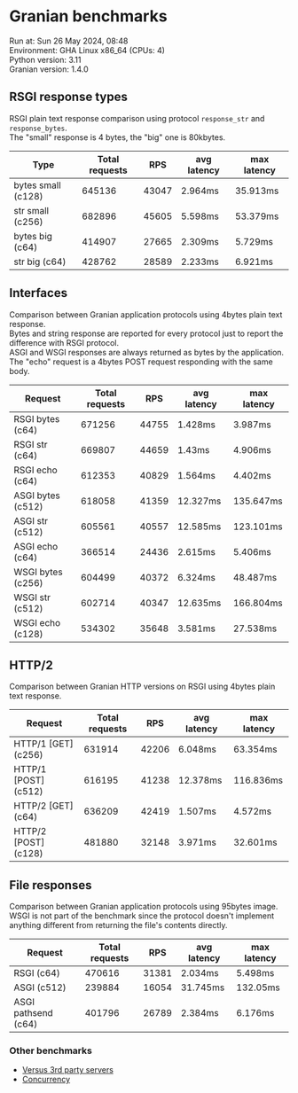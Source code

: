 # Granian benchmarks



Run at: Sun 26 May 2024, 08:48    
Environment: GHA Linux x86_64 (CPUs: 4)    
Python version: 3.11    
Granian version: 1.4.0    

## RSGI response types

RSGI plain text response comparison using protocol `response_str` and `response_bytes`.    
The "small" response is 4 bytes, the "big" one is 80kbytes.

| Type | Total requests | RPS | avg latency | max latency |
| --- | --- | --- | --- | --- |
| bytes small (c128) | 645136 | 43047 | 2.964ms | 35.913ms |
| str small (c256) | 682896 | 45605 | 5.598ms | 53.379ms |
| bytes big (c64) | 414907 | 27665 | 2.309ms | 5.729ms |
| str big (c64) | 428762 | 28589 | 2.233ms | 6.921ms |


## Interfaces

Comparison between Granian application protocols using 4bytes plain text response.    
Bytes and string response are reported for every protocol just to report the difference with RSGI protocol.    
ASGI and WSGI responses are always returned as bytes by the application.    
The "echo" request is a 4bytes POST request responding with the same body.

| Request | Total requests | RPS | avg latency | max latency |
| --- | --- | --- | --- | --- |
| RSGI bytes (c64) | 671256 | 44755 | 1.428ms | 3.987ms |
| RSGI str (c64) | 669807 | 44659 | 1.43ms | 4.906ms |
| RSGI echo (c64) | 612353 | 40829 | 1.564ms | 4.402ms |
| ASGI bytes (c512) | 618058 | 41359 | 12.327ms | 135.647ms |
| ASGI str (c512) | 605561 | 40557 | 12.585ms | 123.101ms |
| ASGI echo (c64) | 366514 | 24436 | 2.615ms | 5.406ms |
| WSGI bytes (c256) | 604499 | 40372 | 6.324ms | 48.487ms |
| WSGI str (c512) | 602714 | 40347 | 12.635ms | 166.804ms |
| WSGI echo (c128) | 534302 | 35648 | 3.581ms | 27.538ms |


## HTTP/2

Comparison between Granian HTTP versions on RSGI using 4bytes plain text response.

| Request | Total requests | RPS | avg latency | max latency |
| --- | --- | --- | --- | --- |
| HTTP/1 [GET] (c256) | 631914 | 42206 | 6.048ms | 63.354ms |
| HTTP/1 [POST] (c512) | 616195 | 41238 | 12.378ms | 116.836ms |
| HTTP/2 [GET] (c64) | 636209 | 42419 | 1.507ms | 4.572ms |
| HTTP/2 [POST] (c128) | 481880 | 32148 | 3.971ms | 32.601ms |


## File responses

Comparison between Granian application protocols using 95bytes image.    
WSGI is not part of the benchmark since the protocol doesn't implement anything different from returning the file's contents directly.

| Request | Total requests | RPS | avg latency | max latency |
| --- | --- | --- | --- | --- |
| RSGI (c64) | 470616 | 31381 | 2.034ms | 5.498ms |
| ASGI (c512) | 239884 | 16054 | 31.745ms | 132.05ms |
| ASGI pathsend (c64) | 401796 | 26789 | 2.384ms | 6.176ms |


### Other benchmarks

- [Versus 3rd party servers](./vs.md)
- [Concurrency](./concurrency.md)
